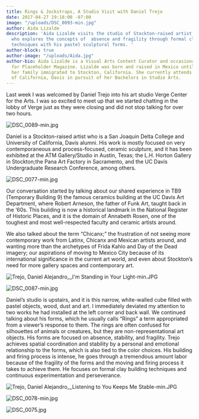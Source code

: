 ```yaml
---
title: Rings & Jockstraps, A Studio Visit with Daniel Trejo
date: 2017-04-27 19:18:00 -07:00
image: "/uploads/DSC_0093-min.jpg"
author: Aida Lizalde
description: 'Aida Lizalde visits the studio of Stockton-raised artist Daniel Trejo,
  who explores the concepts of  absence and fragility through formal clay building
  techniques with his pastel sculptural forms. '
author-block: true
author-image: "/uploads/Aida.jpg"
author-bio: Aida Lizalde is a Visual Arts Content Curator and occasional contributor
  for Placeholder Magazine. Lizalde was born and raised in Mexico until age 15, when
  her family immigrated to Stockton, California. She currently attends the University
  of California, Davis in pursuit of her Bachelors in Studio Arts.
---
```


Last week I was welcomed by Daniel Trejo into his art studio  Verge Center for the Arts. I was so excited to meet up that we started chatting  in the lobby of Verge just as they were closing and did not stop talking for over two hours. 

![DSC_0089-min.jpg](/uploads/DSC_0089-min.jpg)

Daniel is a Stockton-raised artist who is a San Joaquin Delta College and University of California, Davis alumni. His work is mostly focused on very contemporaneous and process-focused, ceramic sculpture, and it has been exhibited at the ATM Gallery/Studio in Austin, Texas;  the L.H. Horton Gallery in Stockton;the Pana Art Factory in Sacramento, and the UC Davis Undergraduate Research Conference, among others.

![DSC_0077-min.jpg](/uploads/DSC_0077-min.jpg)

Our conversation started by talking about our shared experience in TB9 (Temporary Building 9) the famous ceramics building at the UC Davis Art Department, where Robert Arneson, the father of Funk Art, taught back in the ‘60s. This building is now a historical landmark in the National Register of Historic Places, and it is the domain of Annabeth Rosen, one of the toughest and most well-respected faculty and ceramic artists around.

We also talked about the term “Chicanx;” the frustration of not seeing more contemporary work from Latinx, Chicanx and Mexican artists around, and wanting more than the archetypes of Frida Kahlo and Day of the Dead imagery; our aspirations of moving to Mexico City because of its international significance in the current art world, and even about Stockton’s need for more gallery spaces and contemporary art.

![Trejo, Daniel Alejandro__I'm Standing in Your Light-min.JPG](/uploads/Trejo,%20Daniel%20Alejandro__I'm%20Standing%20in%20Your%20Light-min.JPG)

![DSC_0087-min.jpg](/uploads/DSC_0087-min.jpg)

Daniel’s studio is upstairs, and it is this narrow, white-walled cube filled with pastel objects, wood, dust and art. I immediately deviated my attention to two works he had installed at the left corner and back wall. We continued talking about his forms, which he usually calls “Rings” a term appropriated from a viewer’s response to them. The rings are often confused for silhouettes of animals or creatures, but they are non-representational art objects. His forms are focused on absence, stability, and fragility. Trejo achieves spatial coordination and stability by a personal and emotional relationship to the forms, which is also tied to the color choices. His building and firing process is intense, he goes through a tremendous amount labor because of the fragility of the forms and the moving and firing process it takes to achieve them. He focuses on formal clay building techniques and continuous experimentation and perseverance.

![Trejo, Daniel Alejandro__Listening to You Keeps Me Stable-min.JPG](/uploads/Trejo,%20Daniel%20Alejandro__Listening%20to%20You%20Keeps%20Me%20Stable-min.JPG)

![DSC_0078-min.jpg](/uploads/DSC_0078-min.jpg)

![DSC_0075.jpg](/uploads/DSC_0075.jpg)
